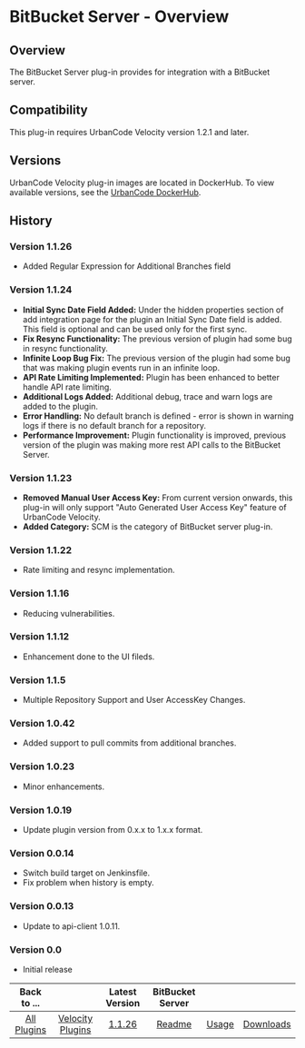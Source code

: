 
BitBucket Server - Overview
===========================

Overview
-------------
The BitBucket Server plug-in provides for integration with a BitBucket server.


Compatibility
-------------

This plug-in requires UrbanCode Velocity version 1.2.1 and later.

Versions
--------


UrbanCode Velocity plug-in images are located in DockerHub. To view available versions, see the [UrbanCode
DockerHub](https://hub.docker.com/r/urbancode/ucv-ext-bitbucket-server/tags).

History
-------

### Version 1.1.26

* Added Regular Expression for Additional Branches field 

### Version 1.1.24

* **Initial Sync Date Field Added:** Under the hidden properties section of add integration page for the plugin an Initial Sync Date field is added. This field is optional and can be used only for the first sync.
* **Fix Resync Functionality:** The previous version of plugin had some bug in resync functionality.
* **Infinite Loop Bug Fix:** The previous version of the plugin had some bug that was making plugin events run in an infinite loop.
* **API Rate Limiting Implemented:** Plugin has been enhanced to better handle API rate limiting.
* **Additional Logs Added:** Additional debug, trace and warn logs are added to the plugin.
* **Error Handling:** No default branch is defined - error is shown in warning logs if there is no default branch for a repository.
* **Performance Improvement:** Plugin functionality is improved, previous version of the plugin was making more rest API calls to the BitBucket Server.

### Version 1.1.23

* **Removed Manual User Access Key:** From current version onwards, this plug-in will only support "Auto Generated User Access Key" feature of UrbanCode Velocity.
* **Added Category:** SCM is the category of BitBucket server plug-in.
    
### Version 1.1.22

* Rate limiting and resync implementation.

### Version 1.1.16

* Reducing vulnerabilities.

### Version 1.1.12

* Enhancement done to the UI fileds.

### Version 1.1.5

* Multiple Repository Support and User AccessKey Changes.


### Version 1.0.42

* Added support to pull commits from additional branches.

### Version 1.0.23

* Minor
enhancements.

### Version 1.0.19

* Update plugin version from 0.x.x to 1.x.x format.

### Version 0.0.14

* Switch
build target on Jenkinsfile.
* Fix problem when history is empty.

### Version 0.0.13

* Update to api-client 1.0.11.


### Version 0.0

* Initial release

|Back to ...||Latest Version|BitBucket Server |||
| :---: | :---: | :---: | :---: | :---: | :---: |
|[All Plugins](../../index.md)|[Velocity Plugins](../README.md)|[1.1.26](https://raw.githubusercontent.com/UrbanCode/IBM-UCV-PLUGINS/main/files/ucv-ext-bitbucket-server/ucv-ext-bitbucket-server:1.1.26.tar.7z.001)|[Readme](README.md)|[Usage](usage.md)|[Downloads](downloads.md)|
